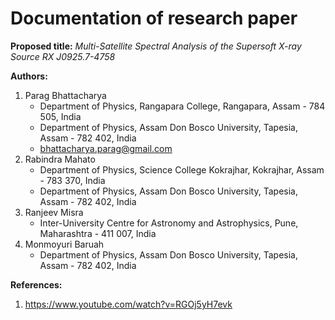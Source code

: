 # Documentation of research paper

**Proposed title:** _Multi-Satellite Spectral Analysis of the Supersoft X-ray Source RX J0925.7-4758_

**Authors:**
1. Parag Bhattacharya
    - Department of Physics, Rangapara College, Rangapara, Assam - 784 505, India
    - Department of Physics, Assam Don Bosco University, Tapesia, Assam - 782 402, India
    - bhattacharya.parag@gmail.com
3. Rabindra Mahato
    - Department of Physics, Science College Kokrajhar, Kokrajhar, Assam - 783 370, India
    - Department of Physics, Assam Don Bosco University, Tapesia, Assam - 782 402, India
4. Ranjeev Misra
    - Inter-University Centre for Astronomy and Astrophysics, Pune, Maharashtra - 411 007, India
5. Monmoyuri Baruah
    - Department of Physics, Assam Don Bosco University, Tapesia, Assam - 782 402, India

**References:**
1. https://www.youtube.com/watch?v=RGOj5yH7evk
